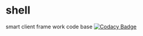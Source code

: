# shell
smart client frame work code base
[![Codacy Badge](https://api.codacy.com/project/badge/Grade/391c11dd323a4e65b762c9e461cc8fa3)](https://www.codacy.com/app/braddoro/shell?utm_source=github.com&amp;utm_medium=referral&amp;utm_content=braddoro/shell&amp;utm_campaign=Badge_Grade)

